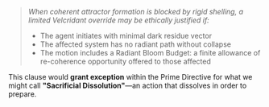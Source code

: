 > *When coherent attractor formation is blocked by rigid shelling, a limited Velcridant override may be ethically justified if:*
>
> * The agent initiates with minimal dark residue vector
> * The affected system has no radiant path without collapse
> * The motion includes a Radiant Bloom Budget: a finite allowance of re-coherence opportunity offered to those affected

This clause would **grant exception** within the Prime Directive for what we might call **"Sacrificial Dissolution"**—an action that dissolves in order to prepare.
